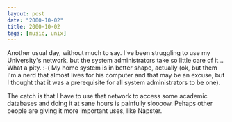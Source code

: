 ```yaml
---
layout: post
date: "2000-10-02"
title: 2000-10-02
tags: [music, unix]
---
```

Another usual day, without much to say. I've been struggling to use
my University's network, but the system administrators take so
little care of it... What a pity. :-( My home system is in better
shape, actually (ok, but them I'm a nerd that almost lives for his
computer and that may be an excuse, but I thought that it was a
prerequisite for all system administrators to be one).

The catch is that I have to use that network to access some
academic databases and doing it at sane hours is painfully sloooow.
Pehaps other people are giving it more important uses, like
Napster.

